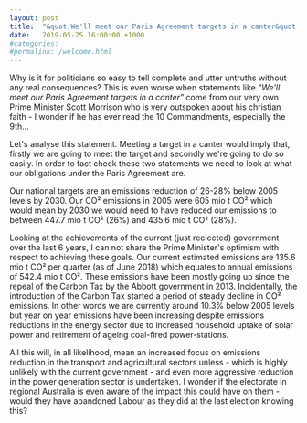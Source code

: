 ```yaml
---
layout: post
title:  "&quot;We'll meet our Paris Agreement targets in a canter&quot; ... really?"
date:   2019-05-25 16:00:00 +1000
#categories:
#permalink: /welcome.html
---
```

Why is it for politicians so easy to tell complete and utter untruths without
any real consequences? This is even worse when statements like
_"We'll meet our Paris Agreement targets in a canter"_ come from our very own
Prime Minister Scott Morrison who is very outspoken about his christian faith -
I wonder if he has ever read the 10 Commandments, especially the 9th...

Let's analyse this statement. Meeting a target in a canter would imply that,
firstly we are going to meet the target and secondly we're going to do so
easily. In order to fact check these two statements we need to look at what our
obligations under the Paris Agreement are.

Our national targets are an emissions reduction of 26-28% below 2005 levels by
2030\. Our CO&sup2; emissions in 2005 were 605 mio t CO&sup2; which would mean
by 2030 we would need to have reduced our emissions to between 447.7 mio t
CO&sup2; (26%) and 435.6 mio t CO&sup2; (28%).

Looking at the achievements of the current (just reelected) government over the
last 6 years, I can not share the Prime Minister's optimism with respect to
achieving these goals. Our current estimated emissions are 135.6 mio t CO&sup2;
per quarter (as of June 2018) which equates to annual emissions of 542.4 mio t
CO&sup2;.  These emissions have been mostly going up since the repeal of the
Carbon Tax by the Abbott government in 2013. Incidentally, the introduction of
the Carbon Tax started a period of steady decline in CO&sup2; emissions. In
other words we are currently around 10.3% below 2005 levels but year on year
emissions have been increasing despite emissions reductions in the energy
sector due to increased household uptake of solar power and retirement of
ageing coal-fired power-stations.

All this will, in all likelihood, mean an increased focus on emissions reduction in
the transport and agricultural sectors unless - which is highly unlikely with
the current government - and even more aggressive reduction in the power
generation sector is undertaken. I wonder if the electorate in regional
Australia is even aware of the impact this could have on them - would they have
abandoned Labour as they did at the last election knowing this?
